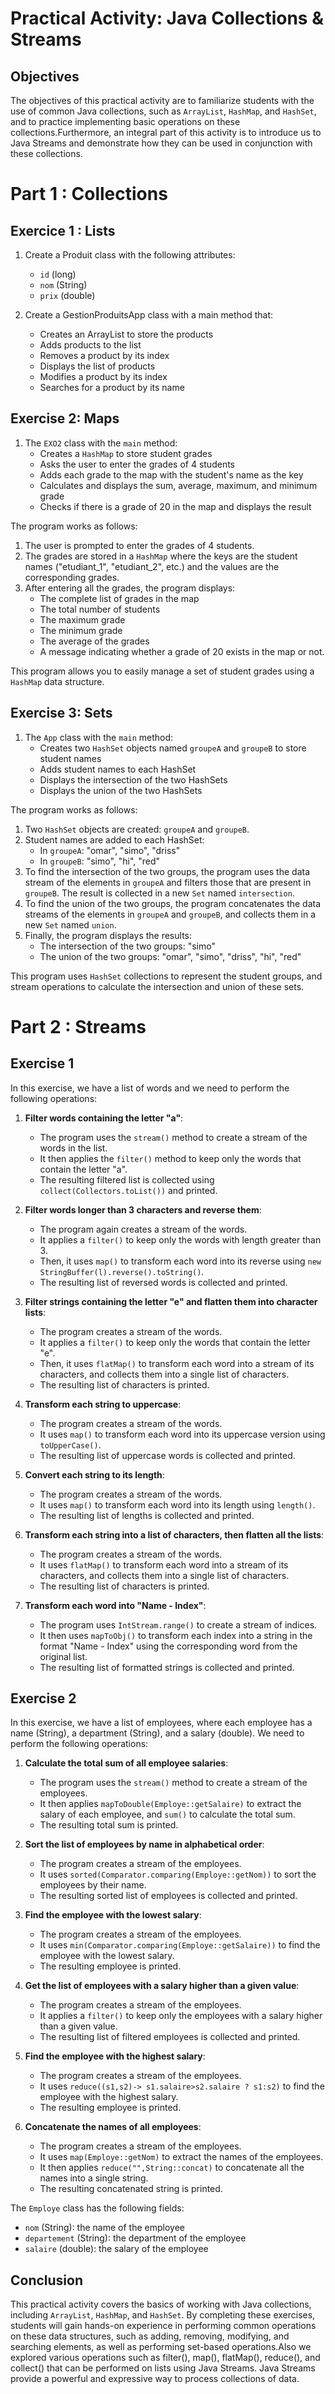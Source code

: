 # Practical Activity: Java Collections & Streams

## Objectives
The objectives of this practical activity are to familiarize students with the use of common Java collections, such as `ArrayList`, `HashMap`, and `HashSet`, and to practice implementing basic operations on these collections.Furthermore, an integral part of this activity is to introduce us to Java Streams and demonstrate how they can be used in conjunction with these collections.

# Part 1 : Collections

## Exercice 1 : Lists

1. Create a Produit class with the following attributes:
    - `id` (long)
    - `nom` (String)
    - `prix` (double)

2. Create a GestionProduitsApp class with a main method that:
    - Creates an ArrayList to store the products
    - Adds products to the list
    -  Removes a product by its index
    -  Displays the list of products
    -  Modifies a product by its index
    -  Searches for a product by its name

## Exercise 2: Maps

1. The `EXO2` class with the `main` method:
    - Creates a `HashMap` to store student grades
    - Asks the user to enter the grades of 4 students
    - Adds each grade to the map with the student's name as the key
    - Calculates and displays the sum, average, maximum, and minimum grade
    - Checks if there is a grade of 20 in the map and displays the result

The program works as follows:

1. The user is prompted to enter the grades of 4 students.
2. The grades are stored in a `HashMap` where the keys are the student names ("etudiant_1", "etudiant_2", etc.) and the values are the corresponding grades.
3. After entering all the grades, the program displays:
    - The complete list of grades in the map
    - The total number of students
    - The maximum grade
    - The minimum grade
    - The average of the grades
    - A message indicating whether a grade of 20 exists in the map or not.

This program allows you to easily manage a set of student grades using a `HashMap` data structure.


## Exercise 3: Sets

1. The `App` class with the `main` method:
    - Creates two `HashSet` objects named `groupeA` and `groupeB` to store student names
    - Adds student names to each HashSet
    - Displays the intersection of the two HashSets
    - Displays the union of the two HashSets

The program works as follows:

1. Two `HashSet` objects are created: `groupeA` and `groupeB`.
2. Student names are added to each HashSet:
    - In `groupeA`: "omar", "simo", "driss"
    - In `groupeB`: "simo", "hi", "red"
3. To find the intersection of the two groups, the program uses the data stream of the elements in `groupeA` and filters those that are present in `groupeB`. The result is collected in a new `Set` named `intersection`.
4. To find the union of the two groups, the program concatenates the data streams of the elements in `groupeA` and `groupeB`, and collects them in a new `Set` named `union`.
5. Finally, the program displays the results:
    - The intersection of the two groups: "simo"
    - The union of the two groups: "omar", "simo", "driss", "hi", "red"

This program uses `HashSet` collections to represent the student groups, and stream operations to calculate the intersection and union of these sets.

# Part 2 : Streams 

## Exercise 1

In this exercise, we have a list of words and we need to perform the following operations:

1. **Filter words containing the letter "a"**:
    - The program uses the `stream()` method to create a stream of the words in the list.
    - It then applies the `filter()` method to keep only the words that contain the letter "a".
    - The resulting filtered list is collected using `collect(Collectors.toList())` and printed.

2. **Filter words longer than 3 characters and reverse them**:
    - The program again creates a stream of the words.
    - It applies a `filter()` to keep only the words with length greater than 3.
    - Then, it uses `map()` to transform each word into its reverse using `new StringBuffer(l).reverse().toString()`.
    - The resulting list of reversed words is collected and printed.

3. **Filter strings containing the letter "e" and flatten them into character lists**:
    - The program creates a stream of the words.
    - It applies a `filter()` to keep only the words that contain the letter "e".
    - Then, it uses `flatMap()` to transform each word into a stream of its characters, and collects them into a single list of characters.
    - The resulting list of characters is printed.

4. **Transform each string to uppercase**:
    - The program creates a stream of the words.
    - It uses `map()` to transform each word into its uppercase version using `toUpperCase()`.
    - The resulting list of uppercase words is collected and printed.

5. **Convert each string to its length**:
    - The program creates a stream of the words.
    - It uses `map()` to transform each word into its length using `length()`.
    - The resulting list of lengths is collected and printed.

6. **Transform each string into a list of characters, then flatten all the lists**:
    - The program creates a stream of the words.
    - It uses `flatMap()` to transform each word into a stream of its characters, and collects them into a single list of characters.
    - The resulting list of characters is printed.

7. **Transform each word into "Name - Index"**:
    - The program uses `IntStream.range()` to create a stream of indices.
    - It then uses `mapToObj()` to transform each index into a string in the format "Name - Index" using the corresponding word from the original list.
    - The resulting list of formatted strings is collected and printed.

## Exercise 2

In this exercise, we have a list of employees, where each employee has a name (String), a department (String), and a salary (double). We need to perform the following operations:

1. **Calculate the total sum of all employee salaries**:
    - The program uses the `stream()` method to create a stream of the employees.
    - It then applies `mapToDouble(Employe::getSalaire)` to extract the salary of each employee, and `sum()` to calculate the total sum.
    - The resulting total sum is printed.

2. **Sort the list of employees by name in alphabetical order**:
    - The program creates a stream of the employees.
    - It uses `sorted(Comparator.comparing(Employe::getNom))` to sort the employees by their name.
    - The resulting sorted list of employees is collected and printed.

3. **Find the employee with the lowest salary**:
    - The program creates a stream of the employees.
    - It uses `min(Comparator.comparing(Employe::getSalaire))` to find the employee with the lowest salary.
    - The resulting employee is printed.

4. **Get the list of employees with a salary higher than a given value**:
    - The program creates a stream of the employees.
    - It applies a `filter()` to keep only the employees with a salary higher than a given value.
    - The resulting list of filtered employees is collected and printed.

5. **Find the employee with the highest salary**:
    - The program creates a stream of the employees.
    - It uses `reduce((s1,s2)-> s1.salaire>s2.salaire ? s1:s2)` to find the employee with the highest salary.
    - The resulting employee is printed.

6. **Concatenate the names of all employees**:
    - The program creates a stream of the employees.
    - It uses `map(Employe::getNom)` to extract the names of the employees.
    - It then applies `reduce("",String::concat)` to concatenate all the names into a single string.
    - The resulting concatenated string is printed.

The `Employe` class has the following fields:
- `nom` (String): the name of the employee
- `departement` (String): the department of the employee
- `salaire` (double): the salary of the employee


## Conclusion
This practical activity covers the basics of working with Java collections, including `ArrayList`, `HashMap`, and `HashSet`. By completing these exercises, students will gain hands-on experience in performing common operations on these data structures, such as adding, removing, modifying, and searching elements, as well as performing set-based operations.Also we explored various operations  such as filter(), map(), flatMap(), reduce(), and collect() that can be performed on lists using Java Streams. Java Streams provide a powerful and expressive way to process collections of data.